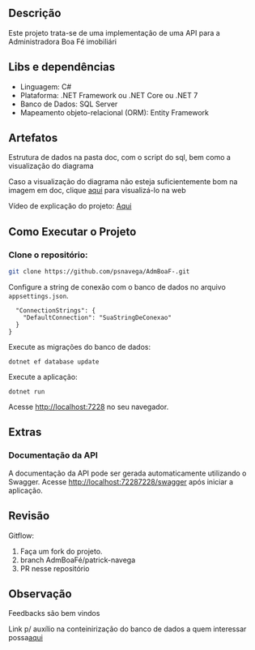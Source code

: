 ## Descrição

Este projeto trata-se de uma implementação de uma API para a Administradora Boa Fé imobiliári

## Libs e dependências

<ul>
    <li>Linguagem: C#</li>
    <li>Plataforma: .NET Framework ou .NET Core ou .NET 7</li>
    <li>Banco de Dados: SQL Server</li>
    <li>Mapeamento objeto-relacional (ORM): Entity Framework</li>
</ul>

## Artefatos

Estrutura de dados na pasta doc, com o script do sql, bem como a visualização do diagrama

Caso a visualização do diagrama não esteja suficientemente bom na imagem em doc, clique <a href="https://miro.com/app/board/uXjVN4wcQAI=/?share_link_id=156706185326">aqui</a> para visualizá-lo na web

Vídeo de explicação do projeto: <a href="https://vimeo.com/903754395?share=copy">Aqui</a>

## Como Executar o Projeto ##

### Clone o repositório: ###
        
```bash
git clone https://github.com/psnavega/AdmBoaF-.git
```
Configure a string de conexão com o banco de dados no arquivo <code>appsettings.json</code>.</li>
```{
  "ConnectionStrings": {
    "DefaultConnection": "SuaStringDeConexao"
  }
}
```
Execute as migrações do banco de dados:

```
dotnet ef database update
```
Execute a aplicação:
```
dotnet run
```
Acesse <a href="http://localhost:7228">http://localhost:7228</a> no seu navegador.

## Extras ##

### Documentação da API ###

A documentação da API pode ser gerada automaticamente utilizando o Swagger. Acesse <a href="http://localhost:7228/swagger">http://localhost:72287228/swagger</a> após iniciar a aplicação.</p>

## Revisão ##

Gitflow:
    <ol>
        <li>Faça um fork do projeto.</li>
        <li>branch AdmBoaFé/patrick-navega</li>
        <li>PR nesse repositório</li>
    </ol>
</body>

## Observação ##

Feedbacks são bem vindos

Link p/ auxílio na conteinirização do banco de dados a quem interessar possa<a href="https://dev.to/cloudx/running-azure-sql-edge-on-docker-on-macos-m1-3lf5">aqui</a>
